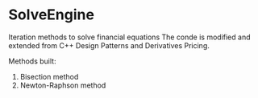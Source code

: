 # SolveEngine
Iteration methods to solve financial equations
The conde is modified and extended from C++ Design Patterns and Derivatives Pricing.

Methods built:
1. Bisection method
2. Newton-Raphson method
